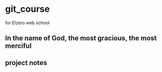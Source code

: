 # git_course
for Elzero web school
## In the name of God, the most gracious, the most merciful
## project notes
